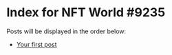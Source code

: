 # Index for NFT World #9235
Posts will be displayed in the order below:

- [Your first post](./001-first.md)

